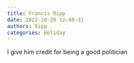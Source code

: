 ```yaml
---
title: Francis Ripp
date: 2022-10-20 12:49:31
authors: Ripp
categories: Holiday
---
```


 I give him credit for being a good politician
